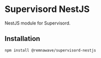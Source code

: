 # Supervisord NestJS

NestJS module for Supervisord.

## Installation

```bash
npm install @remnawave/supervisord-nestjs
```
